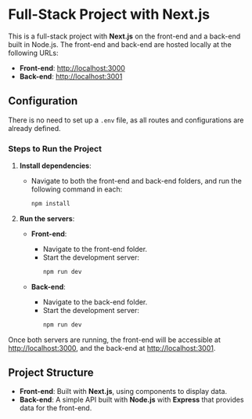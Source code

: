 # Full-Stack Project with Next.js

This is a full-stack project with **Next.js** on the front-end and a back-end built in Node.js. The front-end and back-end are hosted locally at the following URLs:

- **Front-end**: [http://localhost:3000](http://localhost:3000)
- **Back-end**: [http://localhost:3001](http://localhost:3001)

## Configuration

There is no need to set up a `.env` file, as all routes and configurations are already defined.

### Steps to Run the Project

1. **Install dependencies**:
   - Navigate to both the front-end and back-end folders, and run the following command in each:
     ```bash
     npm install
     ```

2. **Run the servers**:
   - **Front-end**:
     - Navigate to the front-end folder.
     - Start the development server:
       ```bash
       npm run dev
       ```

   - **Back-end**:
     - Navigate to the back-end folder.
     - Start the development server:
       ```bash
       npm run dev
       ```

Once both servers are running, the front-end will be accessible at [http://localhost:3000](http://localhost:3000), and the back-end at [http://localhost:3001](http://localhost:3001).

## Project Structure

- **Front-end**: Built with **Next.js**, using components to display data.
- **Back-end**: A simple API built with **Node.js** with **Express** that provides data for the front-end.

